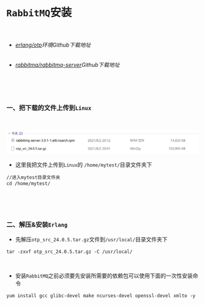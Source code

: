 # `RabbitMQ`安装

<br>

- ###### [erlang/otp](https://github.com/erlang/otp)环境Github下载地址

- ###### [rabbitmq/rabbitmq-server](https://github.com/rabbitmq/rabbitmq-server)Github下载地址

<br>

<br>

### 一、把下载的文件上传到`Linux`

<br>

![下载的文件](https://github.com/Dashan-37/Notes/raw/master/Images/Linux_Install_Images/RabbitMQ_Install_Images/2021-08-02_202334.png)

- 这里我把文件上传到`Linux`的 `/home/mytest/`目录文件夹下

```shell
//进入mytest目录文件夹
cd /home/mytest/
```

<br>

<br>

<br>

### 二、解压&安装`Erlang`

- 先解压`otp_src_24.0.5.tar.gz`文件到`/usr/local/`目录文件夹下

```shell
tar -zxvf otp_src_24.0.5.tar.gz -C /usr/local/
```

<br>

- 安装`RabbitMQ`之前必须要先安装所需要的依赖包可以使用下面的一次性安装命令

```shell
yum install gcc glibc-devel make ncurses-devel openssl-devel xmlto -y
```

<br>

